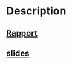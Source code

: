 # Description

## [Rapport](https://bnaila.github.io/portfolio/Case%20study%20:%20Data%20Analysis/Questionnary_MS_Data_Processing_NB.html)
## [slides](https://bnaila.github.io/portfolio/Case%20study%20:%20Data%20Analysis/)
